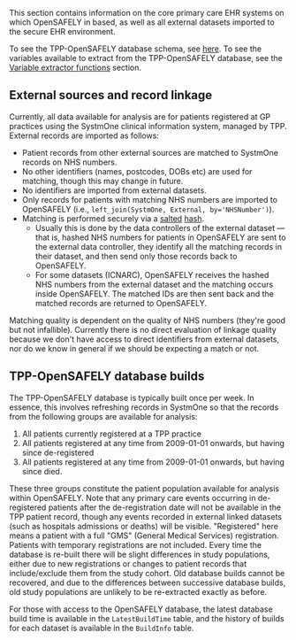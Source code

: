 This section contains information on the core primary care EHR systems on which OpenSAFELY in based, as well as all external datasets imported to the secure EHR environment.

To see the TPP-OpenSAFELY database schema, see [here](https://github.com/opensafely/tpp-sql-notebook/blob/master/notebooks/tpp-schema.ipynb).
To see the variables available to extract from the TPP-OpenSAFELY database, see the [Variable extractor functions](study-def-extractor-functions) section.

## External sources and record linkage
Currently, all data available for analysis are for patients registered at GP practices using the SystmOne clinical information system, managed by TPP. 
External records are imported as follows:

* Patient records from other external sources are matched to SystmOne records on NHS numbers. 
* No other identifiers (names, postcodes, DOBs etc) are used for matching, though this may change in future.
* No identifiers are imported from external datasets. 
* Only records for patients with matching NHS numbers are imported to OpenSAFELY (i.e., `left_join(SystmOne, External, by='NHSNumber')`).
* Matching is performed securely via a [salted](https://en.wikipedia.org/wiki/Salt_(cryptography)) [hash](https://en.wikipedia.org/wiki/Cryptographic_hash_function). 
	* Usually this is done by the data controllers of the external dataset &mdash; that is, hashed NHS numbers for patients in OpenSAFELY are sent to the external data controller, they identify all the matching records in their dataset, and then send only those records back to OpenSAFELY. 
	* For some datasets (ICNARC), OpenSAFELY receives the hashed NHS numbers from the external dataset and the matching occurs inside OpenSAFELY. The matched IDs are then sent back and the matched records are returned to OpenSAFELY. 

Matching quality is dependent on the quality of NHS numbers (they're good but not infallible). 
Currently there is no direct evaluation of linkage quality because we don't have access to direct identifiers from external datasets, nor do we know in general if we should be expecting a match or not.

## TPP-OpenSAFELY database builds
The TPP-OpenSAFELY database is typically built once per week. 
In essence, this involves refreshing records in SystmOne so that the records from the following groups are available for analysis:

1. All patients currently registered at a TPP practice
2. All patients registered at any time from 2009-01-01 onwards, but having since de-registered
3. All patients registered at any time from 2009-01-01 onwards, but having since died.

These three groups constitute the patient population available for analysis within OpenSAFELY. 
Note that any primary care events occurring in de-registered patients after the de-registration date will not be available in the TPP patient record, though any events recorded in external linked datasets (such as hospitals admissions or deaths) will be visible. 
"Registered" here means a patient with a full "GMS" (General Medical Services) registration. 
Patients with temporary registrations are not included. 
Every time the database is re-built there will be slight differences in study populations, either due to new registrations or changes to patient records that include/exclude them from the study cohort. 
Old database builds cannot be recovered, and due to the differences between successive database builds, old study populations are unlikely to be re-extracted exactly as before. 

For those with access to the OpenSAFELY database, the latest database build time is available in the `LatestBuildTime` table, and the history of builds for each dataset is available in the `BuildInfo` table.
